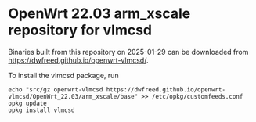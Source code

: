 OpenWrt 22.03 arm_xscale repository for vlmcsd
========

Binaries built from this repository on 2025-01-29 can be downloaded from <https://dwfreed.github.io/openwrt-vlmcsd/>.

To install the vlmcsd package, run

```
echo "src/gz openwrt-vlmcsd https://dwfreed.github.io/openwrt-vlmcsd/OpenWrt_22.03/arm_xscale/base" >> /etc/opkg/customfeeds.conf
opkg update
opkg install vlmcsd
```
